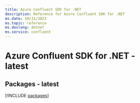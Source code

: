```yaml
---
title: Azure Confluent SDK for .NET
description: Reference for Azure Confluent SDK for .NET
ms.date: 10/31/2023
ms.topic: reference
ms.devlang: dotnet
ms.service: confluent
---
```

# Azure Confluent SDK for .NET - latest
## Packages - latest
[!INCLUDE [packages](confluent-index.md)]